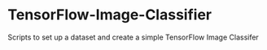# TensorFlow-Image-Classifier
Scripts to set up a dataset and create a simple TensorFlow Image Classifer
